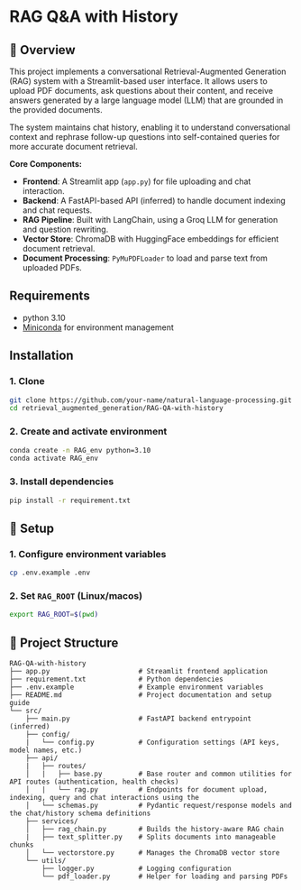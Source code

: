 # RAG Q&A with History


## 📌 Overview
This project implements a conversational Retrieval-Augmented Generation (RAG) system with a Streamlit-based user interface. It allows users to upload PDF documents, ask questions about their content, and receive answers generated by a large language model (LLM) that are grounded in the provided documents.

The system maintains chat history, enabling it to understand conversational context and rephrase follow-up questions into self-contained queries for more accurate document retrieval.

**Core Components:**
- **Frontend**: A Streamlit app (`app.py`) for file uploading and chat interaction.
- **Backend**: A FastAPI-based API (inferred) to handle document indexing and chat requests.
- **RAG Pipeline**: Built with LangChain, using a Groq LLM for generation and question rewriting.
- **Vector Store**: ChromaDB with HuggingFace embeddings for efficient document retrieval.
- **Document Processing**: `PyMuPDFLoader` to load and parse text from uploaded PDFs.

## Requirements
- python 3.10
- [Miniconda](https://docs.anaconda.com/free/miniconda/#quick-command-line-install) for environment management


## Installation
### 1.  Clone
```bash
git clone https://github.com/your-name/natural-language-processing.git
cd retrieval_augmented_generation/RAG-QA-with-history
```

### 2. Create and activate environment
```bash
conda create -n RAG_env python=3.10
conda activate RAG_env
```

### 3. Install dependencies
```bash
pip install -r requirement.txt
```

## 🔧 Setup
### 1. Configure environment variables
```bash
cp .env.example .env
```

### 2. Set `RAG_ROOT` (Linux/macos)
```bash
export RAG_ROOT=$(pwd)
```

## 📂 Project Structure
```
RAG-QA-with-history
├── app.py                      # Streamlit frontend application
├── requirement.txt             # Python dependencies
├── .env.example                # Example environment variables
├── README.md                   # Project documentation and setup guide
└── src/
    ├── main.py                 # FastAPI backend entrypoint (inferred)
    ├── config/
    |   └── config.py           # Configuration settings (API keys, model names, etc.)
    ├── api/
    |   ├── routes/             
    │   |   ├── base.py         # Base router and common utilities for API routes (authentication, health checks)
    │   |   └── rag.py          # Endpoints for document upload, indexing, query and chat interactions using the 
    │   └── schemas.py          # Pydantic request/response models and the chat/history schema definitions
    ├── services/
    │   ├── rag_chain.py        # Builds the history-aware RAG chain
    |   ├── text_splitter.py    # Splits documents into manageable chunks
    │   └── vectorstore.py      # Manages the ChromaDB vector store
    └── utils/
        ├── logger.py           # Logging configuration
        └── pdf_loader.py       # Helper for loading and parsing PDFs
```